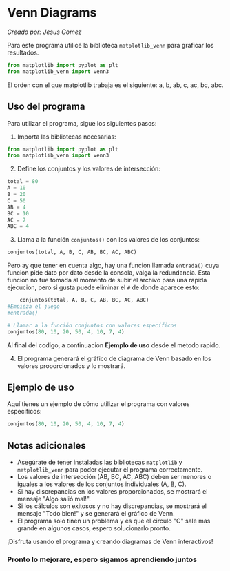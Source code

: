 # Venn Diagrams

_Creado por: Jesus Gomez_

Para este programa utilicé la biblioteca `matplotlib_venn` para graficar los resultados.

```python
from matplotlib import pyplot as plt
from matplotlib_venn import venn3
```

El orden con el que matplotlib trabaja es el siguiente: a, b, ab, c, ac, bc, abc.

## Uso del programa

Para utilizar el programa, sigue los siguientes pasos:

1. Importa las bibliotecas necesarias:

```python
from matplotlib import pyplot as plt
from matplotlib_venn import venn3
```

2. Define los conjuntos y los valores de intersección:

```python
total = 80
A = 10
B = 20
C = 50
AB = 4
BC = 10
AC = 7
ABC = 4
```

3. Llama a la función `conjuntos()` con los valores de los conjuntos:

```python
conjuntos(total, A, B, C, AB, BC, AC, ABC)
```

Pero ay que tener en cuenta algo, hay una funcion llamada ```entrada()``` cuya funcion pide dato por dato desde la consola, valga la redundancia. Esta funcion no fue tomada al momento de subir el archivo para una rapida ejecucion, pero si gusta puede eliminar el ```#```  de donde aparece esto:

```python
    conjuntos(total, A, B, C, AB, BC, AC, ABC)
#Empieza el juego
#entrada()

# Llamar a la función conjuntos con valores específicos
conjuntos(80, 10, 20, 50, 4, 10, 7, 4)
```

Al final del codigo, a continuacion __Ejemplo de uso__ desde el metodo rapido.

4. El programa generará el gráfico de diagrama de Venn basado en los valores proporcionados y lo mostrará.

## Ejemplo de uso

Aquí tienes un ejemplo de cómo utilizar el programa con valores específicos:

```python
conjuntos(80, 10, 20, 50, 4, 10, 7, 4)
```

## Notas adicionales

- Asegúrate de tener instaladas las bibliotecas `matplotlib` y `matplotlib_venn` para poder ejecutar el programa correctamente.
- Los valores de intersección (AB, BC, AC, ABC) deben ser menores o iguales a los valores de los conjuntos individuales (A, B, C).
- Si hay discrepancias en los valores proporcionados, se mostrará el mensaje "Algo salió mal!".
- Si los cálculos son exitosos y no hay discrepancias, se mostrará el mensaje "Todo bien!" y se generará el gráfico de Venn.
- El programa solo tinen un problema y es que el circulo "C" sale mas grande en algunos       casos, espero solucionarlo pronto.

¡Disfruta usando el programa y creando diagramas de Venn interactivos!

### Pronto lo mejorare, espero sigamos aprendiendo juntos
